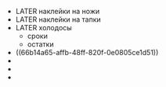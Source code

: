 - LATER наклейки на ножи
- LATER наклейки на тапки
- LATER холодосы
	- сроки
	- остатки
- ((66b14a65-affb-48ff-820f-0e0805ce1d51))
-
-
-